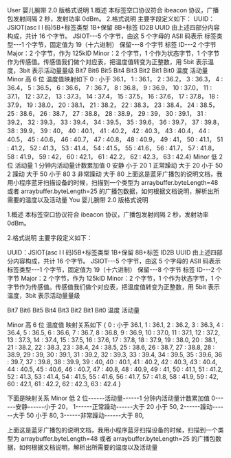 User 婴儿腕带 2.0 版格式说明 1.概述 本标签空口协议符合 ibeacon 协议，广播包发射间隔 2 秒，发射功率 0dBm。 2.格式说明 主要字段定义如下： UUID：JSIOT(asc I l 码)5B+标签类型 1B+保留 8B+标签 ID2B UUID 由上述四部分内容构成，共计 16 个字节。 JSIOT---5 个字节，由这 5 个字母的 ASII 码表示 标签类型---1 个字节，固定值为 19（十六进制） 保留---8 个字节 标签 ID---2 个字节 Major：2 个字节，作为 125kID Minor：2 个字节，1 个作为状态字节，1 个字节作为传感值。传感值我们做个对应表，把温度值转变为正整数，用 5bit 表示温度，3bit 表示活动量量级 Bit7 Bit6 Bit5 Bit4 Bit3 Bit2 Bit1 Bit0 温度 活动量 Minor 高 6 位 温度值映射如下 0 : 小于 36.1， 1 : 36.1， 2 : 36.2， 3 : 36.3， 4 : 36.4， 5 : 36.5， 6 : 36.6， 7 : 36.7， 8 : 36.8， 9 : 36.9， 10 : 37.0， 11 : 37.1， 12 : 37.2， 13 : 37.3， 14 : 37.4， 15 : 37.5， 16 : 37.6， 17 : 37.8， 18 : 37.9， 19 : 38.0， 20 : 38.1， 21 : 38.2， 22 : 38.3， 23 : 38.4， 24 : 38.5， 25 : 38.6， 26 : 38.7， 27 : 38.8， 28 : 38.9， 29 : 39， 30 : 39.1， 31 : 39.2， 32 : 39.3， 33 : 39.4， 34 : 39.5， 35 : 39.6， 36 : 39.7， 37 : 39.8， 38 : 39.9， 39 : 40， 40 : 40.1， 41 : 40.2， 42 : 40.3， 43 : 40.4， 44 : 40.5， 45 : 40.6， 46 : 40.7， 47 : 40.8， 48 : 40.9， 49 : 41， 50 : 41.1， 51 : 41.2， 52 : 41.3， 53 : 41.4， 54 : 41.5， 55 : 41.6， 56 : 41.7， 57 : 41.8， 58 : 41.9， 59 : 42， 60 : 42.1， 61 : 42.2， 62 : 42.3， 63 : 42.4} Minor 低 2 位 活动量 1 分钟内活动量计数累加值 0 安静 小于 20 1 正常躁动 大于 20 小于 50 2 躁动 大于 50 小于 80 3 非常躁动 大于 80 上面这是蓝牙广播包的说明文档，我用小程序蓝牙扫描设备的时候，扫描到一个类型为 arraybuffer.byteLength=48 或者 arraybuffer.byteLength=25 的广播包数据，如何根据文档说明，解析出所需要的温度以及活动量
You
婴儿腕带 2.0 版格式说明

1.概述
本标签空口协议符合 ibeacon 协议，广播包发射间隔 2 秒，发射功率 0dBm。

2.格式说明
主要字段定义如下：

UUID：JSIOT(asc I l 码)5B+标签类型 1B+保留 8B+标签 ID2B
UUID 由上述四部分内容构成，共计 16 个字节。
JSIOT---5 个字节，由这 5 个字母的 ASII 码表示
标签类型---1 个字节，固定值为 19（十六进制）
保留---8 个字节
标签 ID---2 个字节
Major：2 个字节，作为 125kID
Minor：2 个字节，1 个作为状态字节，1 个字节作为传感值。传感值我们做个对应表，把温度值转变为正整数，用 5bit 表示温度，3bit 表示活动量量级

Bit7 Bit6 Bit5 Bit4 Bit3 Bit2 Bit1 Bit0
温度 活动量

Minor 高 6 位 温度值 映射关系如下
{
0 : 小于 36.1,
1 : 36.1,
2 : 36.2,
3 : 36.3,
4 : 36.4,
5 : 36.5,
6 : 36.6,
7 : 36.7,
8 : 36.8,
9 : 36.9,
10 : 37.0,
11 : 37.1,
12 : 37.2,
13 : 37.3,
14 : 37.4,
15 : 37.5,
16 : 37.6,
17 : 37.8,
18 : 37.9,
19 : 38.0,
20 : 38.1,
21 : 38.2,
22 : 38.3,
23 : 38.4,
24 : 38.5,
25 : 38.6,
26 : 38.7,
27 : 38.8,
28 : 38.9,
29 : 39,
30 : 39.1,
31 : 39.2,
32 : 39.3,
33 : 39.4,
34 : 39.5,
35 : 39.6,
36 : 39.7,
37 : 39.8,
38 : 39.9,
39 : 40,
40 : 40.1,
41 : 40.2,
42 : 40.3,
43 : 40.4,
44 : 40.5,
45 : 40.6,
46 : 40.7,
47 : 40.8,
48 : 40.9,
49 : 41,
50 : 41.1,
51 : 41.2,
52 : 41.3,
53 : 41.4,
54 : 41.5,
55 : 41.6,
56 : 41.7,
57 : 41.8,
58 : 41.9,
59 : 42,
60 : 42.1,
61 : 42.2,
62 : 42.3,
63 : 42.4
}

下面是映射关系
Minor 低 2 位------活动量------1 分钟内活动量计数累加值
0------安静------小于 20，
1------正常躁动------大于 20 小于 50,
2------躁动------大于 50 小于 80,
3------非常躁动------大于 80,

上面这是蓝牙广播包的说明文档，我用小程序蓝牙扫描设备的时候，扫描到一个类型为 arraybuffer.byteLength=48 或者 arraybuffer.byteLength=25 的广播包数据，如何根据文档说明，解析出所需要的温度以及活动量

